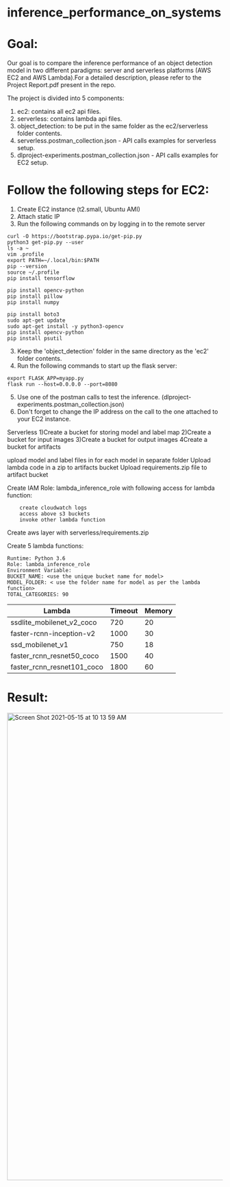 # inference_performance_on_systems

# Goal:  
Our goal is to compare the inference performance of an object detection model in two different paradigms: server and serverless platforms (AWS EC2 and AWS Lambda).For a detailed description, please refer to the Project Report.pdf present in the repo.  

The project is divided into 5 components:  
1) ec2: contains all ec2 api files.  
2) serverless: contains lambda api files.  
3) object_detection: to be put in the same folder as the ec2/serverless folder contents.  
4) serverless.postman_collection.json - API calls examples for serverless setup.  
5) dlproject-experiments.postman_collection.json - API calls examples for EC2 setup.  

 
# Follow the following steps for EC2:
1) Create EC2 instance (t2.small, Ubuntu AMI)
2) Attach static IP
3) Run the following commands on by logging in to the remote server

```
curl -O https://bootstrap.pypa.io/get-pip.py
python3 get-pip.py --user
ls -a ~
vim .profile
export PATH=~/.local/bin:$PATH
pip --version
source ~/.profile
pip install tensorflow

pip install opencv-python
pip install pillow
pip install numpy

pip install boto3
sudo apt-get update
sudo apt-get install -y python3-opencv
pip install opencv-python
pip install psutil
```
3) Keep the 'object_detection' folder in the same directory as the 'ec2' folder contents.
4) Run the following commands to start up the flask server:
```
export FLASK_APP=myapp.py
flask run --host=0.0.0.0 --port=8080
```
5) Use one of the postman calls to test the inference. (dlproject-experiments.postman_collection.json)
6) Don't forget to change the IP address on the call to the one attached to your EC2 instance.  


Serverless 
1)Create a bucket for storing model and label map
2)Create a bucket for input images
3)Create a bucket for output images
4Create a bucket for artifacts

upload model and label files in for each model in separate folder
Upload lambda code in a zip to artifacts bucket
Upload requirements.zip file to artifact bucket

Create IAM Role: lambda_inference_role with following access for lambda function:
```
	create cloudwatch logs
	access above s3 buckets
	invoke other lambda function
```

Create aws layer with serverless/requirements.zip

Create 5 lambda functions:
```
Runtime: Python 3.6
Role: lambda_inference_role
Environment Variable: 
BUCKET_NAME: <use the unique bucket name for model>
MODEL_FOLDER: < use the folder name for model as per the lambda function>
TOTAL_CATEGORIES: 90
```
Lambda | Timeout | Memory 
--- | --- | --- 
ssdlite_mobilenet_v2_coco | 720 | 20 
faster-rcnn-inception-v2 | 1000 | 30
ssd_mobilenet_v1 | 750 | 18 
faster_rcnn_resnet50_coco | 1500 | 40
faster_rcnn_resnet101_coco | 1800 | 60

# Result:
<img width="1090" alt="Screen Shot 2021-05-15 at 10 13 59 AM" src="https://user-images.githubusercontent.com/5769303/118364516-b8ffde00-b566-11eb-8cd0-18c0aa259ed1.png">

